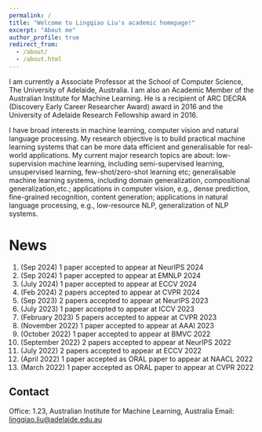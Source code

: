 ```yaml
---
permalink: /
title: "Welcome to Lingqiao Liu's academic homepage!"
excerpt: "About me"
author_profile: true
redirect_from: 
  - /about/
  - /about.html
---
```



I am currently a Associate Professor at the School of Computer Science, The University of Adelaide, Australia. I am also an Academic Member of the Australian Institute for Machine Learning. He is a recipient of ARC DECRA (Discovery Early Career Researcher Award) award in 2016 and the University of Adelaide Research Fellowship award in 2016. 

I have broad interests in machine learning, computer vision and natural language processing. My research objective is to build practical machine learning systems that can be more data efficient and generalisable for real-world applications. My current major research topics are about: low-supervision machine learning, including semi-supervised learning, unsupervised learning, few-shot/zero-shot learning etc; generalisable machine learning systems, including domain generalization, compositional generalization,etc.; applications in computer vision, e.g., dense prediction, fine-grained recognition, content generation; applications in natural language processing, e.g., low-resource NLP, generalization of NLP systems. 

News
======
1. (Sep 2024) 1 paper accepted to appear at NeurIPS 2024
1. (Sep 2024) 1 paper accepted to appear at EMNLP 2024
1. (July 2024) 1 paper accepted to appear at ECCV 2024
1. (Feb 2024) 2 papers accepted to appear at CVPR 2024
1. (Sep 2023) 2 papers accepted to appear at NeurIPS 2023
1. (July 2023) 1 paper accepted to appear at ICCV 2023
1. (February 2023) 5 papers accepted to appear at CVPR 2023
1. (November 2022) 1 paper accepted to appear at AAAI 2023
1. (October 2022) 1 paper accepted to appear at BMVC 2022
1. (September 2022) 2 papers accepted to appear at NeurIPS 2022
1. (July 2022) 2 papers accepted to appear at ECCV 2022
1. (April 2022) 1 paper accepted as ORAL paper to appear at NAACL 2022 
1. (March 2022) 1 paper accepted as ORAL paper to appear at CVPR 2022

Contact
------
Office: 1.23, Australian Institute for Machine Learning, Australia
Email: lingqiao.liu@adelaide.edu.au

